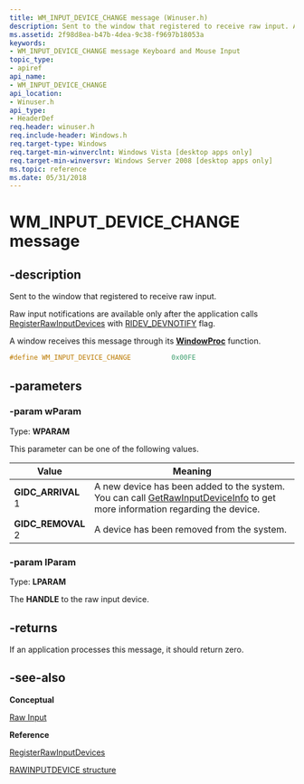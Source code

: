 ```yaml
---
title: WM_INPUT_DEVICE_CHANGE message (Winuser.h)
description: Sent to the window that registered to receive raw input. A window receives this message through its WindowProc function.
ms.assetid: 2f98d8ea-b47b-4dea-9c38-f9697b18053a
keywords:
- WM_INPUT_DEVICE_CHANGE message Keyboard and Mouse Input
topic_type:
- apiref
api_name:
- WM_INPUT_DEVICE_CHANGE
api_location:
- Winuser.h
api_type:
- HeaderDef
req.header: winuser.h
req.include-header: Windows.h
req.target-type: Windows
req.target-min-winverclnt: Windows Vista [desktop apps only]
req.target-min-winversvr: Windows Server 2008 [desktop apps only]
ms.topic: reference
ms.date: 05/31/2018
---
```


# WM_INPUT_DEVICE_CHANGE message

## -description

Sent to the window that registered to receive raw input. 

Raw input notifications are available only after the application calls [RegisterRawInputDevices](/windows/win32/api/winuser/nf-winuser-registerrawinputdevices) with [RIDEV_DEVNOTIFY](/windows/win32/api/winuser/ns-winuser-rawinputdevice) flag.

A window receives this message through its [**WindowProc**](https://docs.microsoft.com/previous-versions/windows/desktop/legacy/ms633573(v=vs.85)) function.

```C++
#define WM_INPUT_DEVICE_CHANGE          0x00FE
```

## -parameters

### -param wParam

Type: <b>WPARAM</b>

This parameter can be one of the following values.

| Value                    | Meaning                                    |
|--------------------------|--------------------------------------------|
| **GIDC\_ARRIVAL** </br>1 | A new device has been added to the system. </br> You can call [GetRawInputDeviceInfo](/windows/win32/api/winuser/nf-winuser-getrawinputdeviceinfoa) to get more information regarding the device. |
| **GIDC\_REMOVAL** </br>2 | A device has been removed from the system. |

### -param lParam

Type: **LPARAM**

The **HANDLE** to the raw input device. 

## -returns

If an application processes this message, it should return zero.

## -see-also

**Conceptual**

[Raw Input](/windows/desktop/inputdev/raw-input)

**Reference**

[RegisterRawInputDevices](/windows/win32/api/winuser/nf-winuser-registerrawinputdevices)

[RAWINPUTDEVICE structure](/windows/win32/api/winuser/ns-winuser-rawinputdevice)
 

 





